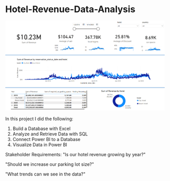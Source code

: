 # Hotel-Revenue-Data-Analysis
![Dashboard Image](dashimage.png)

In this project I did the following: 
1. Build a Database with Excel
2. Analyze and Retrieve Data with SQL
3. Connect Power BI to a Database
4. Visualize Data in Power BI

Stakeholder Requirements:
"Is our hotel revenue growing by year?"

"Should we increase our parking lot size?"

"What trends can we see in the data?"
